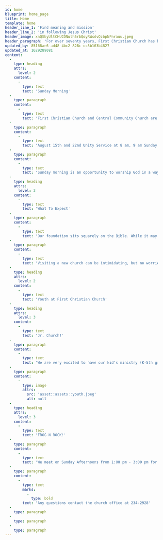 ```yaml
---
id: home
blueprint: home_page
title: Home
template: home
header_line_1: 'Find meaning and mission'
header_line_2: 'in following Jesus Christ'
header_image: xnQSbyUltCHUCONuth5rbQoyRWsdvQzbpNPnrauu.jpeg
header_paragraph: 'For over seventy years, First Christian Church has been pointing people to Christ and watching Him change lives in Mattoon, IL. Join us this Sunday.'
updated_by: 85168ae6-ad48-4bc2-828c-cc5b103b4827
updated_at: 1629289081
content:
  -
    type: heading
    attrs:
      level: 2
    content:
      -
        type: text
        text: 'Sunday Morning'
  -
    type: paragraph
    content:
      -
        type: text
        text: 'First Christian Church and Central Community Church are in the stages of possibly mergering the two churches. Leadership at both churches have spent months of prayer. During the month of August the Worship Schedule is as follows:'
  -
    type: paragraph
    content:
      -
        type: text
        text: 'August 15th and 22nd Unity Service at 8 am, 9 am Sunday School and 10 am Unity Service all at Central Community Church.'
  -
    type: paragraph
    content:
      -
        type: text
        text: 'Sunday morning is an opportunity to worship God in a way that you feel comfortable. We offer a Blended Worship Style. At the service, you can expect traditional hymns and contemporary songs accompanied by the Praise Team, along with weekly communion and a message from God’s word. We also have a choir and bell choir that performs throughout the school year.'
  -
    type: heading
    attrs:
      level: 3
    content:
      -
        type: text
        text: 'What To Expect'
  -
    type: paragraph
    content:
      -
        type: text
        text: 'Our foundation sits squarely on the Bible. While it may sound a bit old fashioned, we have found that the truths of God’s Word are timeless and they work in every generation. When you visit us, you will find others who love God and love people. We are more concerned with your heart than what you are wearing, so feel free to dress as you like. God does not look at the outward appearance, but the heart.'
  -
    type: paragraph
    content:
      -
        type: text
        text: 'Visiting a new church can be intimidating, but no worries. We have greeters at the front door to greet and answer any questions you might have. After opening announcements we have a Meet and Greet time in which people move about the church to mingle. People will seek you out. We want to get to know you! We have dynamic ministries tailored for growth in Christ for all ages. It is our desire as you worship with us, you grow as a follower of Jesus.'
  -
    type: heading
    attrs:
      level: 2
    content:
      -
        type: text
        text: 'Youth at First Christian Church'
  -
    type: heading
    attrs:
      level: 3
    content:
      -
        type: text
        text: 'Jr. Church!'
  -
    type: paragraph
    content:
      -
        type: text
        text: 'We are very excited to have our kid’s ministry (K-5th grade) on Sunday mornings at the 10 am service during the sermon time. They will have games, a lesson and friends! We love the idea of teaching your kids about the love of Christ early in life and are excited that this ministry is going to do that in a powerful way. Bring your kids and be ready to hear some awesome bible stories from them!'
  -
    type: paragraph
    content:
      -
        type: image
        attrs:
          src: 'asset::assets::youth.jpeg'
          alt: null
  -
    type: heading
    attrs:
      level: 3
    content:
      -
        type: text
        text: 'FROG N ROCK!'
  -
    type: paragraph
    content:
      -
        type: text
        text: 'We meet on Sunday Afternoons from 1:00 pm - 3:00 pm for grades 6th thru 12th. We have fun games including the ever popular Zorb Ball and Gaga Ball! Music events, feeding the homeless, summer conferences and mission trips, and more. FROG N ROCK meets during the school year.'
  -
    type: paragraph
    content:
      -
        type: text
        marks:
          -
            type: bold
        text: 'Any questions contact the church office at 234-2928'
  -
    type: paragraph
  -
    type: paragraph
  -
    type: paragraph
---
```

